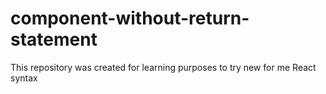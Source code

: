 # component-without-return-statement

This repository was created for learning purposes to try new for me React syntax
